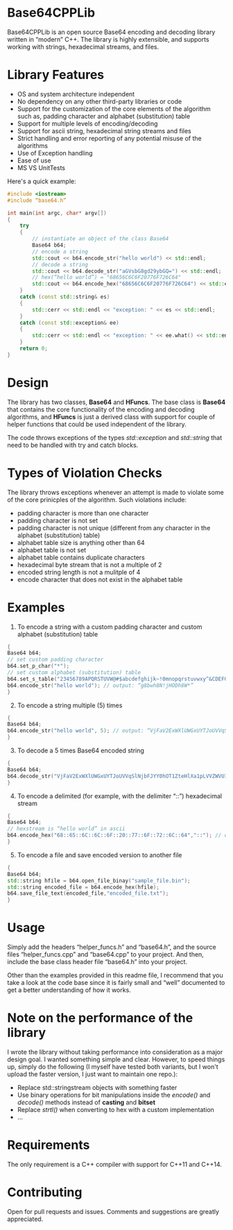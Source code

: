 # Base64CPPLib
Base64CPPLib is an open source Base64 encoding and decoding library written in “modern” C++. The library is highly extensible, and supports working with strings, hexadecimal streams, and files.

# Library Features

* OS and system architecture independent
* No dependency on any other third-party libraries or code
* Support for the customization of the core elements of the algorithm such as, padding character and alphabet (substitution) table
* Support for multiple levels of encoding/decoding
* Support for ascii string, hexadecimal string streams and files
* Strict handling and error reporting of any potential misuse of the algorithms
* Use of Exception handling
* Ease of use
* MS VS UnitTests

Here's a quick example:

```c++
#include <iostream>
#include “base64.h”

int main(int argc, char* argv[])
{
    try
    {
        // instantiate an object of the class Base64
        Base64 b64;
        // encode a string
        std::cout << b64.encode_str("hello world") << std::endl;
        // decode a string
        std::cout << b64.decode_str("aGVsbG8gd29ybGQ=") << std::endl;
        // hex(“hello world”) = "68656C6C6F20776F726C64"
        std::cout << b64.encode_hex("68656C6C6F20776F726C64") << std::endl;
    }
    catch (const std::string& es)
    {
        std::cerr << std::endl << "exception: " << es << std::endl;
    }
    catch (const std::exception& ee)
    {
        std::cerr << std::endl << "exception: " << ee.what() << std::endl;
    }
    return 0;
}
```
# Design

The library has two classes, **Base64** and **HFuncs**. The base class is **Base64** that contains the core functionality of the encoding and decoding algorithms, and **HFuncs** is just a derived class with support for couple of helper functions that could be used independent of the library.

The code throws exceptions of the types *std::exception* and *std::string* that need to be handled with try and catch blocks.

# Types of Violation Checks

The library throws exceptions whenever an attempt is made to violate some of the core prinicples of the algorithm. Such violations include:

* padding character is more than one character
* padding character is not set
* padding character is not unique (different from any character in the alphabet (substitution) table)
* alphabet table size is anything other than 64
* alphabet table is not set
* alphabet table contains duplicate characters
* hexadecimal byte stream that is not a multiple of 2
* encoded string length is not a mulitple of 4
* encode character that does not exist in the alphabet table

# Examples

1. To encode a string with a custom padding character and custom alphabet (substitution) table
```c++
{
Base64 b64;
// set custom padding character
b64.set_p_char("*");
// set custom alphabet (substitution) table
b64.set_s_table("23456789APQRSTUVW@#$abcdefghijk~!0mnopqrstuvwxy^&CDEFGHIJKLMNO()");
b64.encode_str("hello world"); // output: “g8bwh8N!jHODh8W*”
}
```
2. To encode a string multiple (5) times
```c++
{
Base64 b64;
b64.encode_str("hello world", 5); // output: “VjFaV2ExWXlUWGxUYTJoUVVqSlNjbFJYY0hOT1ZteHlXa1pLVVZWVU1Eaz0=”
}
```
3. To decode a 5 times Base64 encoded string
```c++
{
Base64 b64;
b64.decode_str("VjFaV2ExWXlUWGxUYTJoUVVqSlNjbFJYY0hOT1ZteHlXa1pLVVZWVU1Eaz0=", 5); // output: “hello world”
}
```
4. To encode a delimited (for example, with the delimiter “::”) hexadecimal stream
```c++
{
Base64 b64;
// hexstream is “hello world” in ascii
b64.encode_hex("68::65::6C::6C::6F::20::77::6F::72::6C::64","::"); // output: “aGVsbG8gd29ybGQ=”
}
```
5. To encode a file and save encoded version to another file
```c++
{
Base64 b64;
std::string hfile = b64.open_file_binay("sample_file.bin");
std::string encoded_file = b64.encode_hex(hfile);
b64.save_file_text(encoded_file,"encoded_file.txt");
}
```
# Usage

Simply add the headers “helper_funcs.h” and “base64.h”, and the source files “helper_funcs.cpp” and “base64.cpp” to your project. And then, include the base class header file “base64.h” into your project.

Other than the examples provided in this readme file, I recommend that you take a look at the code base since it is fairly small and “well” documented to get a better understanding of how it works.

# Note on the performance of the library

I wrote the library without taking performance into consideration as a major design goal. I wanted something simple and clear. However, to speed things up, simply do the following (I myself have tested both variants, but I  won't upload the faster version, I just want to maintain one repo.):

* Replace std::stringstream objects with something faster
* Use binary operations for bit manipulations inside the *encode()* and *decode()* methods instead of **casting** and **bitset**
* Replace *strtl()* when converting to hex with a custom implementation
* ...

# Requirements

The only requirement is a C++ compiler with support for C++11 and C++14.

# Contributing

Open for pull requests and issues. Comments and suggestions are greatly appreciated.
